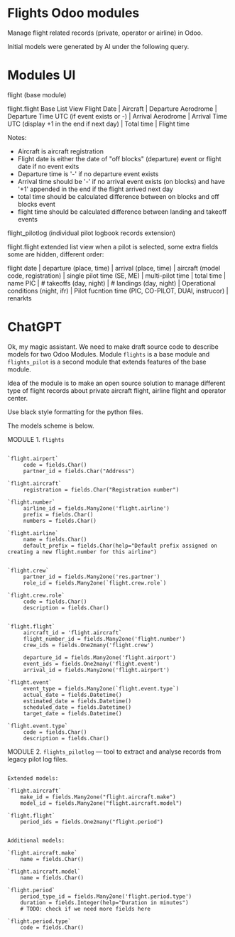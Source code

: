 # Flights Odoo modules

Manage flight related records (private, operator or airline) in Odoo.

Initial models were generated by AI under the following query.

# Modules UI

flight (base module)

flight.flight Base List View
Flight Date | Aircraft | Departure Aerodrome | Departure Time UTC (if event exists or -) | Arrival Aerodrome | Arrival Time UTC (display +1 in the end if next day) | Total time | Flight time

Notes:
- Aircraft is aircraft registration
- Flight date is either the date of "off blocks" (departure) event or flight date if no event exits
- Departure time is '-' if no departure event exists
- Arrival time should be '-' if no arrival event exists (on blocks) and have '+1' appended in the end if the flight arrived next day
- total time should be calculated difference between on blocks and off blocks event
- flight time should be calculated difference between landing and takeoff events


flight_pilotlog (individual pilot logbook records extension)

flight.flight extended list view when a pilot is selected, some extra fields some are hidden, different order:

flight date | departure (place, time) | arrival (place, time) | aircraft (model code, registration) | single pilot time (SE, ME) | multi-pilot time | total time | name PIC | # takeoffs (day, night)  | # landings (day, night) | Operational conditions (night, ifr) | Pilot fucntion time (PIC, CO-PILOT, DUAl, instrucor)  | renarkts

# ChatGPT

Ok, my magic assistant. We need to make draft source code to describe models for two Odoo Modules. Module `flights` is a base module and `flights_pilot` is a second module that extends features of the base module.

Idea of the module is to make an open source solution to manage different type of flight records about private aircraft flight, airline flight and operator center.

Use black style formatting for the python files.

The models scheme is below.

MODULE 1. `flights`

```

`flight.airport`
     code = fields.Char()
     partner_id = fields.Char("Address")

`flight.aircraft`
     registration = fields.Char("Registration number")

`flight.number`
     airline_id = fields.Many2one('flight.airline')
     prefix = fields.Char()
     numbers = fields.Char()

`flight.airline`
     name = fields.Char()
     default_prefix = fields.Char(help="Default prefix assigned on creating a new flight.number for this airline")


`flight.crew`
     partner_id = fields.Many2one('res.partner')
     role_id = fields.Many2one(`flight.crew.role`)

`flight.crew.role`
     code = fields.Char()
     description = fields.Char()


`flight.flight`
     aircraft_id = 'flight.aircraft`
     flight_number_id = fields.Many2one('flight.number')
     crew_ids = fields.One2many('flight.crew')

     departure_id = fields.Many2one('flight.airport')
     event_ids = fields.One2many('flight.event')
     arrival_id = fields.Many2one('flight.airport')

`flight.event`
     event_type = fields.Many2one(`flight.event.type`)
     actual_date = fields.Datetime()
     estimated_date = fields.Datetime()
     scheduled_date = fields.Datetime()
     target_date = fields.Datetime()

`flight.event.type`
     code = fields.Char()
     description = fields.Char()

```

MODULE 2. `flights_pilotlog` — tool to extract and analyse records from legacy pilot log files.

```

Extended models:

`flight.aircraft`
    make_id = fields.Many2one("flight.aircraft.make")
    model_id = fields.Many2one("flight.aircraft.model")

`flight.flight`
    period_ids = fields.One2many("flight.period")


Additional models:

`flight.aircraft.make`
    name = fields.Char()

`flight.aircraft.model`
    name = fields.Char()

`flight.period`
    period_type_id = fields.Many2one('flight.period.type')
    duration = fields.Integer(help="Duration in minutes")
    # TODO: check if we need more fields here

`flight.period.type`
    code = fields.Char()

```
